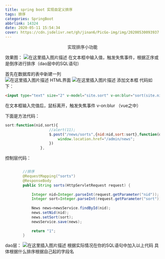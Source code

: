 ```yaml
---
title: spring boot 实现自定义排序
tags: 排序
categories: SpringBoot
abbrlink: 14324
date: 2020-05-11 15:54:34
cover: https://cdn.jsdelivr.net/gh/jinan6/PicGo-img/img/20200530093937.jpeg
---
```


<center>实现排序小功能</center>

<!--more-->

效果图：
![在这里插入图片描述](https://img-blog.csdnimg.cn/20191105194125483.png)
在文本框中输入值，触发失焦事件，根据正序或是倒序进行排序（dao层中的SQL语句）

首先在数据库的表中新建一列  
![在这里插入图片描述](https://img-blog.csdnimg.cn/20191105194428662.png)
HTML界面
![在这里插入图片描述](https://img-blog.csdnimg.cn/20191105194751196.png?x-oss-process=image/watermark,type_ZmFuZ3poZW5naGVpdGk,shadow_10,text_aHR0cHM6Ly9ibG9nLmNzZG4ubmV0L3dlaXhpbl80NTc3NzU0NA==,size_16,color_FFFFFF,t_70)
添加文本框
代码如下：

```html
<input type="text" size="2" v-model="site.sort" v-on:blur="sort(site.nid,site.sort)">
```

在文本框输入完值后，鼠标离开，触发失焦事件  v-on:blur  （vue之中）

下面是方法代码：

```javascript
sort:function(nid,sort){
					//alert(11);
					$.post("/news/sorts",{nid:nid,sort:sort},function(data){
						window.location.href="/admin/news";
					})
				},
```

控制层代码：

```java

		//排序
		@RequestMapping("sorts")
		@ResponseBody
		public String sorts(HttpServletRequest request) {
			
			Integer nid=Integer.parseInt(request.getParameter("nid"));
			Integer sort=Integer.parseInt(request.getParameter("sort"));
			
			News news=newsService.findById(nid);
			news.setNid(nid);
			news.setSort(sort);
			newsService.save(news);
			
			return "1";
		}
```

dao层：
![在这里插入图片描述](https://img-blog.csdnimg.cn/201911051952387.png)
根据实际情况在你的SQL语句中加入以上代码 
具体根据什么排序根据自己起的字段名